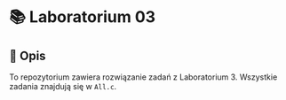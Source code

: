 # 📚 Laboratorium 03

## 📝 Opis
To repozytorium zawiera rozwiązanie zadań z Laboratorium 3. Wszystkie zadania znajdują się w `All.c`.  

